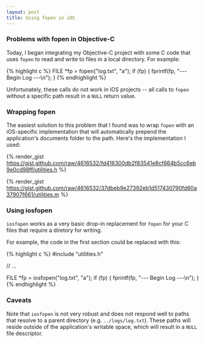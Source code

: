 ```yaml
---
layout: post
title: Using fopen in iOS
---
```


### Problems with fopen in Objective-C

Today, I began integrating my Objective-C project with some C code that uses `fopen` to read and write to files in a local directory. For example:

{% highlight c %}
FILE *fp = fopen("log.txt", "a");
if (fp) {
	fprintf(fp, "--- Begin Log ---\n");
}
{% endhighlight %}

Unfortunately, these calls do not work in iOS projects -- all calls to `fopen` without a specific path result in a `NULL` return value.

### Wrapping fopen

The easiest solution to this problem that I found was to wrap `fopen` with an iOS-specific implementation that will automatically prepend the application's documents folder to the path. Here's the implementation I used:

{% render_gist https://gist.github.com/raw/4616532/fd416300db2f83541e8cf664b5cc6eb9e0cd98ff/utilities.h %}

{% render_gist https://gist.github.com/raw/4616532/37dbeb9e27392eb1d517430790fd60a37907f661/utilities.m %}

### Using iosfopen

`iosfopen` works as a very basic drop-in replacement for `fopen` for your C files that require a diretory for writing.

For example, the code in the first section could be replaced with this:

{% highlight c %}
#include "utilities.h"

// ...

FILE *fp = iosfopen("log.txt", "a");
if (fp) {
	fprintf(fp, "--- Begin Log ---\n");
}
{% endhighlight %}

### Caveats

Note that `iosfopen` is not very robust and does not respond well to paths that resolve to a parent directory (e.g. `../logs/log.txt`). These paths will reside outside of the application's writable space, which will result in a `NULL` file descriptor.